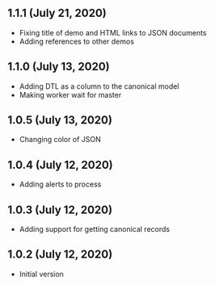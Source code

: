 ## 1.1.1 (July 21, 2020)
  - Fixing title of demo and HTML links to JSON documents
  - Adding references to other demos

## 1.1.0 (July 13, 2020)
  - Adding DTL as a column to the canonical model
  - Making worker wait for master

## 1.0.5 (July 13, 2020)
  - Changing color of JSON

## 1.0.4 (July 12, 2020)
  - Adding alerts to process

## 1.0.3 (July 12, 2020)
  - Adding support for getting canonical records

## 1.0.2 (July 12, 2020)
 - Initial version
